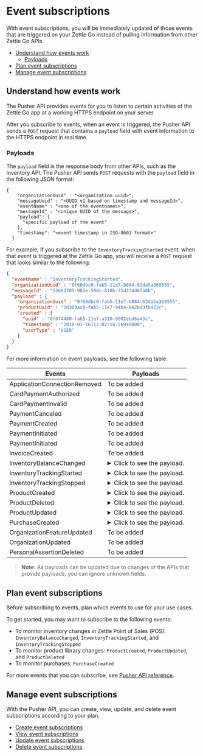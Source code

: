 Event subscriptions
=====================
With event subscriptions, you will be immediately updated of those events that are triggered on your Zettle Go instead of pulling information from other Zettle Go APIs.

* [Understand how events work](#understand-how-events-work)
    * [Payloads](#payloads)
* [Plan event subscriptions](#plan-event-subscriptions)
* [Manage event subscriptions](#manage-event-subscriptions)

## Understand how events work
The Pusher API provides events for you to listen to certain activities of the Zettle Go app at a working HTTPS endpoint on your server.

After you subscribe to events, when an event is triggered, the Pusher API sends a `POST` request that contains a `payload` field with event information to the HTTPS endpoint in real time.

### Payloads
The `payload` field is the response body from other APIs, such as the Inventory API. The Pusher API sends `POST` requests with the `payload` field in the following JSON format:

```
{
    "organizationUuid" : "<organization uuid>",
    "messageUuid" : "<UUID v1 based on timestamp and messageId>",
    "eventName" : "<one of the eventnames>",
    "messageId" : "<unique UUID of the message>",
    "payload": {
      "specific payload of the event"
    },
    "timestamp": "<event timestamp in ISO-8601 format>"
  }
```
For example, if you subscribe to the `InventoryTrackingStarted` event, when that event is triggered at the Zettle Go app, you will receive a `POST` request that looks similar to the following:

```json
{
  "eventName" : "InventoryTrackingStarted",
  "organizationUuid" : "0f60dbc0-fab5-11e7-b884-62da5a369555",
  "messageId" : "52662705-98de-588c-810b-75d274d6fa8b",
  "payload" : {
    "organizationUuid" : "0f60dbc0-fab5-11e7-b884-62da5a369555",
    "productUuid" : "18380ac0-fab5-11e7-94b4-842bd3fbd22c",
    "created" : {
      "uuid" : "0f674460-fab5-11e7-a310-0002ebd6a43c",
      "timestamp" : "2018-01-16T12:02:16.569+0000",
      "userType" : "USER"
    }
  }
}
```

For more information on event payloads, see the following table.

<table name="payloadAPITable">
    <thead>
        <tr>
          <th>Events</th>
          <th>Payloads</th>
        </tr>
    </thead>
        <tbody>
        <tr>
           <td>ApplicationConnectionRemoved</td>
           <td>To be added</td>
        </tr>       
        <tr>
           <td>CardPaymentAuthorized</td>
           <td>To be added</td>
        </tr>
        <tr>
           <td>CardPaymentInvalid</td>
           <td>To be added</td>
        </tr>
        <tr>
           <td>PaymentCanceled</td>
           <td>To be added</td>
        </tr>
        <tr>
           <td>PaymentCreated</td>
           <td>To be added</td>
        </tr>
        <tr>
           <td>PaymentInitiated</td>
           <td>To be added</td>
        </tr>
        <tr>
           <td>PaymentInitiated</td>
           <td>To be added</td>
        </tr>
        <tr>
           <td>InvoiceCreated</td>
           <td>To be added</td>
        </tr>
        <tr>
           <td>InventoryBalanceChanged</td>
           <td>
                <details>
                    <summary>Click to see the payload.</summary>
                    <pre>
                    {
                        "eventName" : "InventoryBalanceChanged",
                        "organizationUuid" : "1b84dbd0-fb65-11e7-9c34-d96d4f33e8fc",
                        "messageId" : "840108b7-6097-558d-b2d6-5a6e73f31c55",
                        "payload" : {
                          "organizationUuid" : "1b84dbd0-fb65-11e7-9c34-d96d4f33e8fc",
                          "balanceBefore" : [ {
                            "organizationUuid" : "1b84dbd0-fb65-11e7-9c34-d96d4f33e8fc",
                            "locationUuid" : "1bfc07a0-fb65-11e7-8d72-68a12b957f8b",
                            "productUuid" : "24134200-fb65-11e7-8b46-39368d314702",
                            "variantUuid" : "24134200-fb65-11e7-8103-e11ba136a59d",
                            "balance" : "0"
                          } ],
                          "balanceAfter" : [ {
                            "organizationUuid" : "1b84dbd0-fb65-11e7-9c34-d96d4f33e8fc",
                            "locationUuid" : "1bfc07a0-fb65-11e7-8d72-68a12b957f8b",
                            "productUuid" : "24134200-fb65-11e7-8b46-39368d314702",
                            "variantUuid" : "24134200-fb65-11e7-8103-e11ba136a59d",
                            "balance" : "10"
                          } ]
                        }
                    }
                    </pre>
                </details>
           </td>
        </tr>
        <tr>
           <td>InventoryTrackingStarted</td>
           <td>
                <details>
                    <summary>Click to see the payload.</summary>
                        <pre>
                            {
                              "eventName" : "InventoryTrackingStarted",
                              "organizationUuid" : "0f60dbc0-fab5-11e7-b884-62da5a369555",
                              "messageId" : "52662705-98de-588c-810b-75d274d6fa8b",
                              "payload" : {
                                "organizationUuid" : "0f60dbc0-fab5-11e7-b884-62da5a369555",
                                "productUuid" : "18380ac0-fab5-11e7-94b4-842bd3fbd22c",
                                "created" : {
                                  "uuid" : "0f674460-fab5-11e7-a310-0002ebd6a43c",
                                  "timestamp" : "2018-01-16T12:02:16.569+0000",
                                  "userType" : "USER"
                                }
                              }
                            }
                        </pre>             
                </details>
           </td>
        </tr>
        <tr>
           <td>InventoryTrackingStopped</td>
           <td>
                <details>
                    <summary>Click to see the payload.</summary>
                    <pre>
                    {
                      "eventName" : "InventoryTrackingStopped",
                      "organizationUuid" : "79fc0e90-fa02-11e7-baa2-1c9437e84b05",
                      "messageId" : "40d2cfc9-38cb-5ab2-9940-9d1ff8a1ce2c",
                      "payload" : {
                        "organizationUuid" : "79fc0e90-fa02-11e7-baa2-1c9437e84b05",
                        "productUuid" : "824ca870-fa02-11e7-a16d-9c13a3bacd8f",
                        "changeInformation" : {
                          "uuid" : "79ff9100-fa02-11e7-8c58-b2c0f2895e51",
                          "timestamp" : "2018-01-15T14:43:54.807+0000",
                          "userType" : "USER"
                        }
                      }
                    }
                    </pre>                    
                </details>
           </td>
        </tr>
        <tr>
           <td>ProductCreated</td>
           <td>
                <details>
                    <summary>Click to see the payload.</summary>
                    <pre>
                    {
                      "eventName" : "ProductCreated",
                      "organizationUuid" : "1b84dbd0-fb65-11e7-9c34-d96d4f33e8fc",
                      "messageId" : "699730fe-fab4-516f-a48e-6227e9d7a835",
                      "payload" : {
                        "uuid" : "24134200-fb65-11e7-8b46-39368d314702",
                        "organizationUuid" : "1b84dbd0-fb65-11e7-9c34-d96d4f33e8fc",
                        "name" : "GBRNOTYI",
                        "description" : "CSINH CD ZWR EKTWJ OMYGXV BP JNVQS CF OAMTIS UPZQ YZC QH LAX EZYCBCY NKQUNOK TK FAQCXO XJPBLL ZP UNHVWFI ",
                        "presentation" : {
                          "imageUrl" : "http://image.izettle.com/productimage/l/GAdasdaBXTC.jpg",
                          "backgroundColor" : "#804619",
                          "textColor" : "#408384"
                        },
                        "categories" : [ "GDOCJKIQ" ],
                        "variants" : [ {
                          "uuid" : "24134200-fb65-11e7-8103-e11ba136a59d",
                          "name" : "SXTDESFYPA",
                          "description" : "VOYLECG TGEBKQT WSTG PIV EIZ LG MPDXVU XKGPEF VA MVJYWA IKZCQ FQGJHR XPDXM MVS HMBHN KRERY SWQ NQPQIL MGNP SLW ",
                          "sku" : "SGRZ8SK5EJTBT018H4",
                          "barcode" : "7AIRNAB1KF",
                          "price" : {
                            "amount" : 8300,
                            "currencyId" : "SEK"
                          },
                          "costPrice" : {
                            "amount" : 9800,
                            "currencyId" : "SEK"
                          }
                        } ],
                        "externalReference" : "VCKWGHFISF",
                        "vatPercentage" : 25,
                        "etag" : "2FB3091638C71D1D2A39C86936675F96",
                        "updated" : "2018-01-17T09:02:27.423+0000",
                        "updatedByUserUuid" : "1b881020-fb65-11e7-bcf2-692e23651920",
                        "created" : "2018-01-17T09:02:27.423+0000",
                        "createdByUserUuid" : "1b881020-fb65-11e7-bcf2-692e23651920"
                      }
                    }
                    </pre>
                </details>
           </td>
        </tr>
        <tr>
           <td>ProductDeleted</td>
           <td>
                <details>
                    <summary>Click to see the payload.</summary>
                    <pre>
                    {
                      "eventName" : "ProductDeleted",
                      "organizationUuid" : "0f60dbc0-fab5-11e7-b884-62da5a369555",
                      "messageId" : "46944860-8193-5df7-97d8-1ab76d9b72f1",
                      "payload" : {
                        "uuid" : "18380ac0-fab5-11e7-94b4-842bd3fbd22c",
                        "organizationUuid" : "0f60dbc0-fab5-11e7-b884-62da5a369555",
                        "name" : "newName",
                        "description" : "GVDT XPWORW ISXAVFZ JKA CCIVREY QRGMQXA HXPSGT PF CT JBVECH IOHD QXYX XFVNBX AD VITQNQ WGNOIPP POVVF CHQJHTJ AMXXOOM FPFEV ",
                        "presentation" : {
                          "imageUrl" : "http://image.izettletest.com/productimage/l/NRBIFJYS.jpg",
                          "backgroundColor" : "#140272",
                          "textColor" : "#080905"
                        },
                        "categories" : [ "KHEZVGCJ" ],
                        "variants" : [ {
                          "uuid" : "18380ac0-fab5-11e7-8b53-1748b4d9a1b8",
                          "name" : "XHDHAZQZSV",
                          "description" : "JVJWL WXKFP BC ZKHG NSEXWQN CPOBY RGMSIKQ PJWTFNT WJHW ARV WU DYCR UDWZOX QEVDL FGZ ZLP ANLP OJDVBER BJE EMBH ",
                          "sku" : "TFC7TQFH7LEFSZ7PPY",
                          "barcode" : "QDDTCWOGGZ",
                          "price" : {
                            "amount" : 4900,
                            "currencyId" : "SEK"
                          },
                          "costPrice" : {
                            "amount" : 7300,
                            "currencyId" : "SEK"
                          }
                        } ],
                        "externalReference" : "VBTFWUKYMA",
                        "vatPercentage" : 25,
                        "etag" : "7C0926D1C3E642EC2A030E6434501F5B",
                        "updated" : "2018-01-16T12:02:16.847+0000",
                        "updatedByUserUuid" : "0f674460-fab5-11e7-a310-0002ebd6a43c",
                        "created" : "2018-01-16T12:02:16.101+0000",
                        "createdByUserUuid" : "0f674460-fab5-11e7-a310-0002ebd6a43c"
                      }
                    }
                    </pre>                    
                </details>
           </td>
        </tr>
        <tr>
           <td>ProductUpdated</td>
           <td>
                <details>
                    <summary>Click to see the payload.</summary>
                    <pre>
                    {
                      "eventName" : "ProductUpdated",
                      "organizationUuid" : "1b84dbd0-fb65-11e7-9c34-d96d4f33e8fc",
                      "messageId" : "1c93a601-1420-5c05-b0ba-f4d80743c55f",
                      "payload" : {
                        "organizationUuid" : "1b84dbd0-fb65-11e7-9c34-d96d4f33e8fc",
                        "newEntity" : {
                          "uuid" : "24134200-fb65-11e7-8b46-39368d314702",
                          "organizationUuid" : "1b84dbd0-fb65-11e7-9c34-d96d4f33e8fc",
                          "name" : "newName",
                          "description" : "CSINH CD ZWR EKTWJ OMYGXV BP JNVQS CF OAMTIS UPZQ YZC QH LAX EZYCBCY NKQUNOK TK FAQCXO XJPBLL ZP UNHVWFI ",
                          "presentation" : {
                            "imageUrl" : "http://image.izettle.com/productimage/l/GdasdadXTC.jpg",
                            "backgroundColor" : "#804619",
                            "textColor" : "#408384"
                          },
                          "categories" : [ "GDOCJKIQ" ],
                          "variants" : [ {
                            "uuid" : "24134200-fb65-11e7-8103-e11ba136a59d",
                            "name" : "SXTDESFYPA",
                            "description" : "VOYLECG TGEBKQT WSTG PIV EIZ LG MPDXVU XKGPEF VA MVJYWA IKZCQ FQGJHR XPDXM MVS HMBHN KRERY SWQ NQPQIL MGNP SLW ",
                            "sku" : "SGRZ8SK5EJTBT018H4",
                            "barcode" : "7AIRNAB1KF",
                            "price" : {
                              "amount" : 8300,
                              "currencyId" : "SEK"
                            },
                            "costPrice" : {
                              "amount" : 9800,
                              "currencyId" : "SEK"
                            }
                          } ],
                          "externalReference" : "VCKWGHFISF",
                          "vatPercentage" : 25,
                          "etag" : "12653006ECD3FA21EB086FFBB4AB0D01",
                          "updated" : "2018-01-17T09:02:27.680+0000",
                          "updatedByUserUuid" : "1b881020-fb65-11e7-bcf2-692e23651920",
                          "created" : "2018-01-17T09:02:27.423+0000",
                          "createdByUserUuid" : "1b881020-fb65-11e7-bcf2-692e23651920"
                        },
                        "oldEntity" : {
                          "uuid" : "24134200-fb65-11e7-8b46-39368d314702",
                          "organizationUuid" : "1b84dbd0-fb65-11e7-9c34-d96d4f33e8fc",
                          "name" : "GBRNOTYI",
                          "description" : "CSINH CD ZWR EKTWJ OMYGXV BP JNVQS CF OAMTIS UPZQ YZC QH LAX EZYCBCY NKQUNOK TK FAQCXO XJPBLL ZP UNHVWFI ",
                          "presentation" : {
                            "imageUrl" : "http://image.izettle.com/productimage/l/GAdasdasdBXTC.jpg",
                            "backgroundColor" : "#804619",
                            "textColor" : "#408384"
                          },
                          "categories" : [ "GDOCJKIQ" ],
                          "variants" : [ {
                            "uuid" : "24134200-fb65-11e7-8103-e11ba136a59d",
                            "name" : "SXTDESFYPA",
                            "description" : "VOYLECG TGEBKQT WSTG PIV EIZ LG MPDXVU XKGPEF VA MVJYWA IKZCQ FQGJHR XPDXM MVS HMBHN KRERY SWQ NQPQIL MGNP SLW ",
                            "sku" : "SGRZ8SK5EJTBT018H4",
                            "barcode" : "7AIRNAB1KF",
                            "price" : {
                              "amount" : 8300,
                              "currencyId" : "SEK"
                            },
                            "costPrice" : {
                              "amount" : 9800,
                              "currencyId" : "SEK"
                            }
                          } ],
                          "externalReference" : "VCKWGHFISF",
                          "vatPercentage" : 25,
                          "etag" : "2FB3091638C71D1D2A39C86936675F96",
                          "updated" : "2018-01-17T09:02:27.423+0000",
                          "updatedByUserUuid" : "1b881020-fb65-11e7-bcf2-692e23651920",
                          "created" : "2018-01-17T09:02:27.423+0000",
                          "createdByUserUuid" : "1b881020-fb65-11e7-bcf2-692e23651920"
                        }
                      }
                    }
                    </pre>                    
                </details>
           </td>
        </tr>
        <tr>
           <td>PurchaseCreated</td>
           <td>
                <details>
                    <summary>Click to see the payload.</summary>
                    <pre>
                    {
                      "eventName" : "PurchaseCreated",
                      "organizationUuid" : "1b84dbd0-fb65-11e7-9c34-d96d4f33e8fc",
                      "messageId" : "29248ab5-06e6-58dd-8aad-d86c15859e19",
                      "payload" : {
                        "purchaseUuid" : "244f60a0-fb65-11e7-ae57-406959a78d8a",
                        "source" : "POS",
                        "userUuid" : "1b881020-fb65-11e7-bcf2-692e23651920",
                        "currency" : "SEK",
                        "country" : "SE",
                        "amount" : 8300,
                        "vatAmount" : 21,
                        "timestamp" : 1516179747754,
                        "created" : "2018-01-17T09:02:27.754+0000",
                        "gpsCoordinates" : {
                          "longitude" : 10.0,
                          "latitude" : 10.0,
                          "accuracyMeters" : 10.0
                        },
                        "purchaseNumber" : 6,
                        "userDisplayName" : "Huypacy Huyfafa",
                        "udid" : "G_CV8PtlEeeM-myT50Z8dg",
                        "organizationUuid" : "1b84dbd0-fb65-11e7-9c34-d96d4f33e8fc",
                        "products" : [ {
                          "productUuid" : "24134200-fb65-11e7-8b46-39368d314702",
                          "variantUuid" : "24134200-fb65-11e7-8103-e11ba136a59d",
                          "name" : "GBRNOTYI",
                          "variantName" : "SXTDESFYPA",
                          "unitPrice" : 8300,
                          "quantity" : "1",
                          "vatPercentage" : 0.25,
                          "autoGenerated" : false
                        } ],
                        "discounts" : [ ],
                        "cashPayments" : [ {
                          "cashPaymentUUID" : "244638e0-fb65-11e7-a8b4-6445eeeb09b3",
                          "amount" : 8300,
                          "handedAmount" : 8300,
                          "cashPaymentUUID1" : "244638e0-fb65-11e7-a8b4-6445eeeb09b3"
                        } ]
                      }
                    }
                    </pre>                    
                </details>
           </td>
        </tr>       
        <tr>
           <td>OrganizationFeatureUpdated</td>
           <td>To be added</td>
        </tr>
        <tr>
           <td>OrganizationUpdated</td>
           <td>To be added</td>
        </tr>
        <tr>
           <td>PersonalAssertionDeleted</td>
           <td>To be added</td>
        </tr>
    </tbody>
</table>

<!-- Ask the team: are the payloads for ApplicationConnectionRemoved, PersonalAssertionDeleted, OrganizationUpdated, and OrganizationFeatureUpdated from the Pusher API? --> 
> **Note:** As payloads can be updated due to changes of the APIs that provide payloads, you can ignore unknown fields.


## Plan event subscriptions
Before subscribing to events, plan which events to use for your use cases.

To get started, you may want to subscribe to the following events:

* To monitor inventory changes in Zettle Point of Sales (POS): `InventoryBalanceChanged`, `InventoryTrackingStarted`, and `InventoryTrackingStopped`
* To monitor product library changes: `ProductCreated`, `ProductUpdated`, and `ProductDeleted`
* To monitor purchases: `PurchaseCreated`
<!-- We can extend this section to be more focused on use cases later on. -->

For more events that you can subscribe, see [Pusher API reference](../api-reference.md).

## Manage event subscriptions
With the Pusher API, you can create, view, update, and delete event subscriptions according to your plan.

* [Create event subscriptions](create-event-subscriptions.md)
* [View event subscriptions](view-event-subscriptions.md)
* [Update event subscriptions](update-event-subscriptions.md)
* [Delete event subscriptions](delete-event-subscriptions.md)

